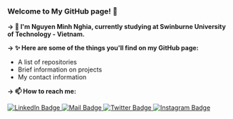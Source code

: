 ### Welcome to My GitHub page! 👋

<!--
**Hexag158/Hexag158** is a ✨ _special_ ✨ repository because its `README.md` (this file) appears on your GitHub profile.

Here are some ideas to get you started:

- 🔭 I’m currently working on ...
- 🌱 I’m currently learning ...
- 👯 I’m looking to collaborate on ...
- 🤔 I’m looking for help with ...
- 💬 Ask me about ...
- 📫 How to reach me: ...
- 😄 Pronouns: ...
- ⚡ Fun fact: ...
-->
<b>-> 🔭 I'm Nguyen Minh Nghia, currently studying at Swinburne University of Technology - Vietnam. </b> </br> 

<b>-> ✨ Here are some of the things you'll find on my GitHub page: </b>
- A list of repositories </br> 
- Brief information on projects </br> 
- My contact information </br>

<b>-> 📫 How to reach me: </b>
<div id="badges">
  <a href="www.linkedin.com/in/nghianm158">
    <img src="https://img.shields.io/badge/LinkedIn-blue?style=for-the-badge&logo=linkedin&logoColor=white" alt="LinkedIn Badge"/>
  </a>
  <a href="mailto:nghianm1508@gmail.com">
    <img src="https://img.shields.io/badge/Mail-red?style=for-the-badge&logo=gmail&logoColor=white" alt="Mail Badge"/>
  </a>
  <a href="https://www.facebook.com/unknown.user.158">
    <img src="https://img.shields.io/badge/Facebook-blue?style=for-the-badge&logo=facebook&logoColor=white" alt="Twitter Badge"/>
  </a>
  <a href="https://www.instagram.com/n_tap_chup_anh/">
    <img src="https://img.shields.io/badge/Instagram-red?style=for-the-badge&logo=instagram&logoColor=white" alt="Instagram Badge"/>
  </a>
</div>
